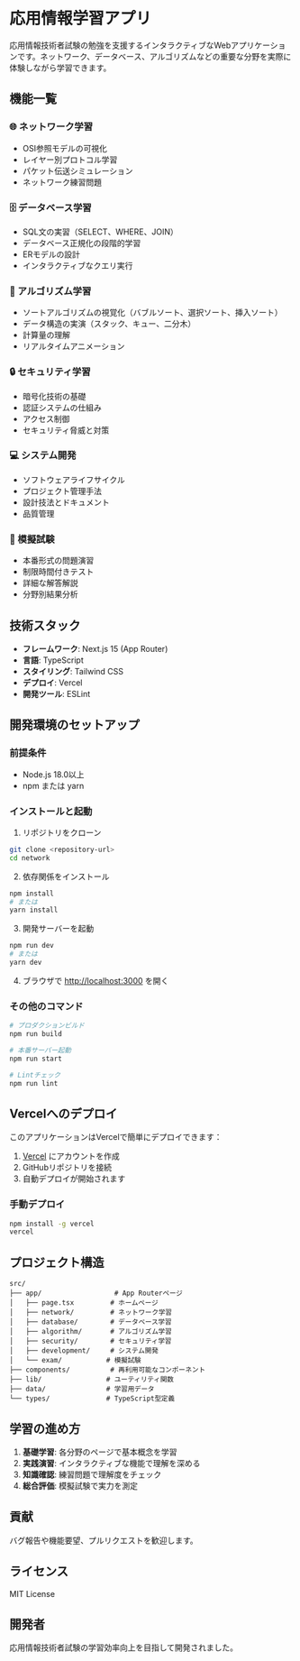 # 応用情報学習アプリ

応用情報技術者試験の勉強を支援するインタラクティブなWebアプリケーションです。ネットワーク、データベース、アルゴリズムなどの重要な分野を実際に体験しながら学習できます。

## 機能一覧

### 🌐 ネットワーク学習
- OSI参照モデルの可視化
- レイヤー別プロトコル学習
- パケット伝送シミュレーション
- ネットワーク練習問題

### 🗄️ データベース学習
- SQL文の実習（SELECT、WHERE、JOIN）
- データベース正規化の段階的学習
- ERモデルの設計
- インタラクティブなクエリ実行

### 🔄 アルゴリズム学習
- ソートアルゴリズムの視覚化（バブルソート、選択ソート、挿入ソート）
- データ構造の実演（スタック、キュー、二分木）
- 計算量の理解
- リアルタイムアニメーション

### 🔒 セキュリティ学習
- 暗号化技術の基礎
- 認証システムの仕組み
- アクセス制御
- セキュリティ脅威と対策

### 💻 システム開発
- ソフトウェアライフサイクル
- プロジェクト管理手法
- 設計技法とドキュメント
- 品質管理

### 📝 模擬試験
- 本番形式の問題演習
- 制限時間付きテスト
- 詳細な解答解説
- 分野別結果分析

## 技術スタック

- **フレームワーク**: Next.js 15 (App Router)
- **言語**: TypeScript
- **スタイリング**: Tailwind CSS
- **デプロイ**: Vercel
- **開発ツール**: ESLint

## 開発環境のセットアップ

### 前提条件
- Node.js 18.0以上
- npm または yarn

### インストールと起動

1. リポジトリをクローン
```bash
git clone <repository-url>
cd network
```

2. 依存関係をインストール
```bash
npm install
# または
yarn install
```

3. 開発サーバーを起動
```bash
npm run dev
# または
yarn dev
```

4. ブラウザで [http://localhost:3000](http://localhost:3000) を開く

### その他のコマンド

```bash
# プロダクションビルド
npm run build

# 本番サーバー起動
npm run start

# Lintチェック
npm run lint
```

## Vercelへのデプロイ

このアプリケーションはVercelで簡単にデプロイできます：

1. [Vercel](https://vercel.com) にアカウントを作成
2. GitHubリポジトリを接続
3. 自動デプロイが開始されます

### 手動デプロイ

```bash
npm install -g vercel
vercel
```

## プロジェクト構造

```
src/
├── app/                  # App Routerページ
│   ├── page.tsx         # ホームページ
│   ├── network/         # ネットワーク学習
│   ├── database/        # データベース学習
│   ├── algorithm/       # アルゴリズム学習
│   ├── security/        # セキュリティ学習
│   ├── development/     # システム開発
│   └── exam/           # 模擬試験
├── components/          # 再利用可能なコンポーネント
├── lib/                # ユーティリティ関数
├── data/               # 学習用データ
└── types/              # TypeScript型定義
```

## 学習の進め方

1. **基礎学習**: 各分野のページで基本概念を学習
2. **実践演習**: インタラクティブな機能で理解を深める
3. **知識確認**: 練習問題で理解度をチェック
4. **総合評価**: 模擬試験で実力を測定

## 貢献

バグ報告や機能要望、プルリクエストを歓迎します。

## ライセンス

MIT License

## 開発者

応用情報技術者試験の学習効率向上を目指して開発されました。
